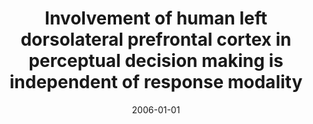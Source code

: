 ---
title: "Involvement of human left dorsolateral prefrontal cortex in perceptual decision making is independent of response modality"
date: 2006-01-01
authors_string: H. Heekeren, S. Marrett, D. Ruff, Peter Bandettini, L. Ungerleider
authors:
   - H. Heekeren
   - S. Marrett
   - D. Ruff
   - Peter Bandettini
   - L. Ungerleider
author_ids:
   - hauke_heekeren
   - 
   - douglas_ruff
   - peter_bandettini
journal: 'Proceedings of the National Academy of Sciences of the United States of America'
volume: 103
issue: 
pages: 10023-10028
book_title: ''
publisher: ''
abstract: ""
project_id: 
paper_url: 
doi: 
data_loc: ''
code_loc: ''
file: '/assets/publications//assets/publications/'
file_name: '/assets/publications/'
type: journal_article
pub_str: ' (2006) Proceedings of the National Academy of Sciences of the United States of America 103: 10023-10028'
layout: publication 
---